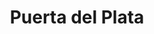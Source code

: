 ---
title: "Puerta del Plata"
url: /ciudad-autonoma-de-buenos-aires/puerta-del-plata/
shop: agente inmobiliario
---